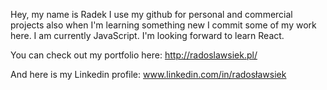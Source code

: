 Hey, my name is Radek
I use my github for personal and commercial projects
also when I'm learning something new I commit some of my work here.
I am currently JavaScript.
I'm looking forward to learn React.

You can check out my portfolio here: http://radoslawsiek.pl/

And here is my Linkedin profile: www.linkedin.com/in/radosławsiek
